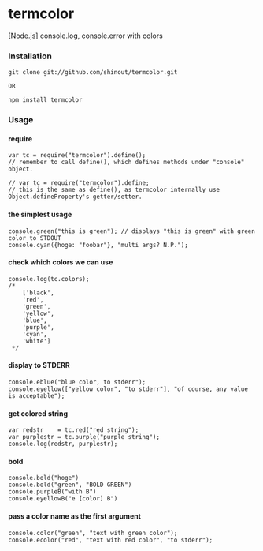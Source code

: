 termcolor
==========
[Node.js] console.log, console.error with colors

### Installation ###
    git clone git://github.com/shinout/termcolor.git

    OR

    npm install termcolor

### Usage ###
#### require ####
    var tc = require("termcolor").define();
    // remember to call define(), which defines methods under "console" object.

    // var tc = require("termcolor").define;
    // this is the same as define(), as termcolor internally use Object.defineProperty's getter/setter.

#### the simplest usage ####
    console.green("this is green"); // displays "this is green" with green color to STDOUT
    console.cyan({hoge: "foobar"}, "multi args? N.P.");


#### check which colors we can use ####
    console.log(tc.colors);
    /* 
        ['black',
        'red',
        'green',
        'yellow',
        'blue',
        'purple',
        'cyan',
        'white']
     */

#### display to STDERR ####
    console.eblue("blue color, to stderr");
    console.eyellow(["yellow color", "to stderr"], "of course, any value is acceptable");


#### get colored string ####
    var redstr    = tc.red("red string");
    var purplestr = tc.purple("purple string");
    console.log(redstr, purplestr);


#### bold ####
    console.bold("hoge")
    console.bold("green", "BOLD GREEN")
    console.purpleB("with B")
    console.eyellowB("e [color] B")


#### pass a color name as the first argument ####
    console.color("green", "text with green color");
    console.ecolor("red", "text with red color", "to stderr");
